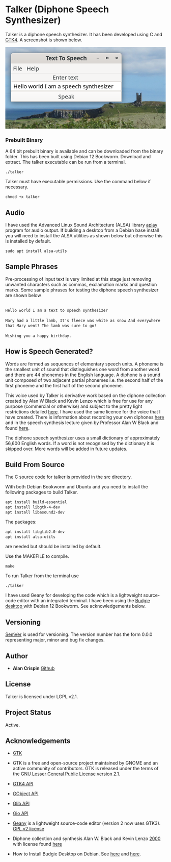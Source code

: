 # Talker (Diphone Speech Synthesizer)

Talker is a diphone speech synthesizer. It has been developed using C and [GTK4](https://docs.gtk.org/gtk4/). A screenshot is shown below.

![](talker.png) 

### Prebuilt Binary

A 64 bit prebuilt binary is available and can be downloaded from the binary folder. This has been built using Debian 12 Bookworm. Download and extract. The talker executable can be run from a terminal.

```
./talker
```

Talker must have executable permissions. Use the command below if necessary.

```
chmod +x talker
```
## Audio

I have used the Advanced Linux Sound Architecture (ALSA) library [aplay](https://alsa.opensrc.org/Aplay) program for audio output. If building a desktop from a Debian base install you will need to install the ALSA utilities as shown below but otherwise this is installed by default.

```
sudo apt install alsa-utils
```

## Sample Phrases

Pre-processing of input text is very limited at this stage just removing unwanted characters such as commas, exclamation marks and question marks. Some sample phrases for testing  the diphone speech synthesizer are shown below

```

Hello world I am a text to speech synthesizer

Mary had a little lamb, It's fleece was white as snow And everywhere that Mary went? The lamb was sure to go! 

Wishing you a happy birthday.

```
## How is Speech Generated?

Words are formed as sequences of elementary speech units. A phoneme is the smallest unit of sound that distinguishes one word from another word and there are 44 phonemes in the English language. A diphone is a sound unit composed of two adjacent partial phonemes i.e. the second half of the first phoneme and the first half of the second phoneme. 

This voice used by Talker is derivative work based on the diphone collection created by Alan W Black and Kevin Lenzo which is free for use for any purpose (commercial or otherwise) and subject to the pretty light restrictions detailed [here](https://github.com/hypnaceae/DiphoneSynth/blob/master/diphones_license.txt). I have used the same licence for the voice that I have created. There is information about recording your own diphones [here](http://festvox.org/bsv/x2401.html) and in the speech synthesis lecture given by Professor Alan W Black and found [here](https://www.youtube.com/watch?v=eDjtEsOvouM&t=1459s).

The diphone speech synthesizer uses a small dictionary of approximately 56,600 English words. If a word is not recognised by the dictionary it is skipped over. More words will be added in future updates.

## Build From Source

The C source code for talker is provided in the src directory.

With both  Debian Bookworm and Ubuntu and you need to install the following packages to build Talker.

```
apt install build-essential
apt install libgtk-4-dev
apt install libasound2-dev
```

The packages:

```
apt install libglib2.0-dev
apt install alsa-utils
```

are needed but should be installed by default.

Use the MAKEFILE to compile. 

```
make
```

To run Talker from the terminal use

```
./talker
```

I have used Geany for developing the code which is a lightweight source-code editor with an integrated terminal. I have been using the [Budgie desktop ](https://buddiesofbudgie.org/) with Debian 12 Bookworm. See acknowledgements below.

## Versioning

[SemVer](http://semver.org/) is used for versioning. The version number has the form 0.0.0 representing major, minor and bug fix changes.

## Author

* **Alan Crispin** [Github](https://github.com/crispinprojects)

## License

Talker is licensed under LGPL v2.1. 

## Project Status

Active.

## Acknowledgements

* [GTK](https://www.gtk.org/)

* GTK is a free and open-source project maintained by GNOME and an active community of contributors. GTK is released under the terms of the [GNU Lesser General Public License version 2.1](https://www.gnu.org/licenses/old-licenses/lgpl-2.1.html).

* [GTK4 API](https://docs.gtk.org/gtk4/index.html)

* [GObject API](https://docs.gtk.org/gobject/index.html)

* [Glib API](https://docs.gtk.org/glib/index.html)

* [Gio API](https://docs.gtk.org/gio/index.html)

* [Geany](https://www.geany.org/) is a lightweight source-code editor (version 2 now uses GTK3). [GPL v2 license](https://www.gnu.org/licenses/old-licenses/gpl-2.0.txt)

* Diphone collection and synthesis Alan W. Black and Kevin Lenzo [2000](https://www.cs.cmu.edu/~awb/papers/ICSLP2000_diphone.pdf) with license found [here](https://github.com/hypnaceae/DiphoneSynth/blob/master/diphones_license.txt)

* How to Install Budgie Desktop on Debian. See [here](https://www.linuxcapable.com/how-to-install-budgie-desktop-on-debian-linux/) and [here](https://packages.debian.org/bookworm/budgie-desktop).

